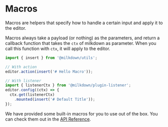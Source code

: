 # Macros

Macros are helpers that specify how to handle a certain input and apply it to the editor.

Macros always take a payload (or nothing) as the parameters,
and return a callback function that takes the `ctx` of milkdown as parameter.
When you call this function with `ctx`, it will apply to the editor.

```typescript
import { insert } from '@milkdown/utils';

// With action
editor.action(insert('# Hello Macro'));

// With listener
import { listenerCtx } from '@milkdown/plugin-listener';
editor.config((ctx) => {
  ctx.get(listenerCtx)
    .mounted(insert('# Default Title'));
});
```

We have provided some built-in macros for you to use out of the box. You can check them out in the [API Reference](/docs/api/utils#macros).
